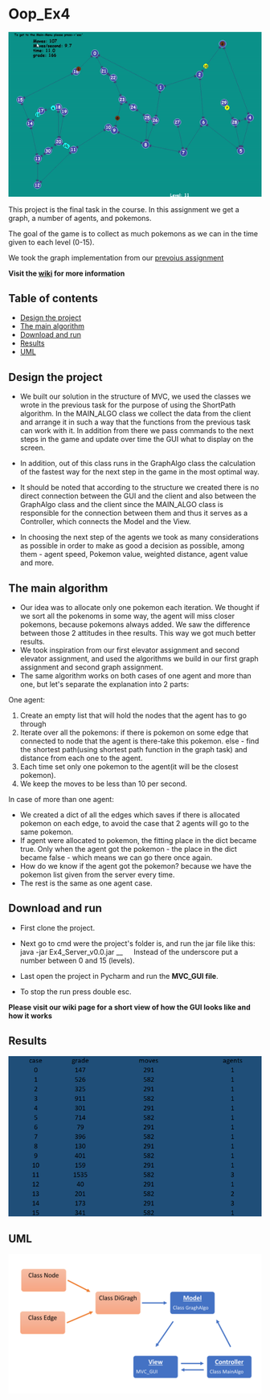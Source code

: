 # Oop_Ex4
![gif](https://github.com/roee-tal/Final-project-part-2/blob/main/gif.gif)

This project is the final task in the course. In this assignment we get a graph, a number of agents, and pokemons.

The goal of the game is to collect as much pokemons as we can in the time given to each level (0-15).

We took the graph implementation from our [prevoius assignment](https://github.com/roee-tal/EX3-OOP)



**Visit the [wiki](https://github.com/YosiElias/Ex4_OOP/wiki) for more information** 




## Table of contents
* [Design the project](#Design-the-project)
* [The main algorithm](#The-main-algorithm)
* [Download and run](#Download-and-run)
* [Results](#Results)
* [UML](#UML)

## Design the project
* We built our solution in the structure of MVC, we used the classes we wrote in the previous task for the purpose of using the ShortPath algorithm.
In the MAIN_ALGO class we collect the data from the client and arrange it in such a way that the functions from the previous task can work with it.
In addition from there we pass commands to the next steps in the game and update over time the GUI what to display on the screen.
* In addition, out of this class runs in the GraphAlgo class the calculation of the fastest way for the next step in the game in the most optimal way.

* It should be noted that according to the structure we created there is no direct connection between the GUI and the client and also between the GraphAlgo class and the client since the MAIN_ALGO class is responsible for the connection between them and thus it serves as a Controller, which connects the Model and the View.

* In choosing the next step of the agents we took as many considerations as possible in order to make as good a decision as possible, among them - agent speed, Pokemon value, weighted distance, agent value and more.

## The main algorithm
* Our idea was to allocate only one pokemon each iteration. We thought if we sort all the pokenoms in some way, the agent will miss closer pokemons, because pokemons always added. We saw the difference between those 2 attitudes in thee results. This way we got much better results.
* We took inspiration from our first elevator assignment and second elevator assignment, and used the algorithms we build in our first graph assignment and second graph assignment.
* The same algorithm works on both cases of one agent and more than one, but let's separate the explanation into 2 parts:

One agent:
  1. Create an empty list that will hold the nodes that the agent has to go through
  2. Iterate over all the pokemons: if there is pokemon on some edge that connected to node that the agent is there-take this pokemon. else - find the shortest path(using shortest path function in the graph task) and              distance from each one to the agent.
  3. Each time set only one pokemon to the agent(it will be the closest pokemon).
  4. We keep the moves to be less than 10 per second.

In case of more than one agent:
  * We created a dict of all the edges which saves if there is allocated pokemon on each edge, to avoid the case that 2 agents will go to the same pokemon.
  * If agent were allocated to pokemon, the fitting place in the dict became true. Only when the agent got the pokemon - the place in the dict became false - which means we       can go there once again. 
  * How do we know if the agent got the pokemon? because we have the pokemon list given from the server every time.
  * The rest is the same as one agent case.


## Download and run

* First clone the project.
* Next go to cmd were the project's folder is, and run the jar file like this: java -jar Ex4_Server_v0.0.jar __
  Instead of the underscore put a number between 0 and 15 (levels).

* Last open the project in Pycharm and run the **MVC_GUI file**.
* To stop the run press double esc.

**Please visit our wiki page for a short view of how the GUI looks like and how it works**
  
  
## Results

![This is an image](https://github.com/YosiElias/Ex4_OOP/blob/master/imgs/res.png)


## UML
![This is an image](https://github.com/YosiElias/Ex4_OOP/blob/master/imgs/im5.png)
